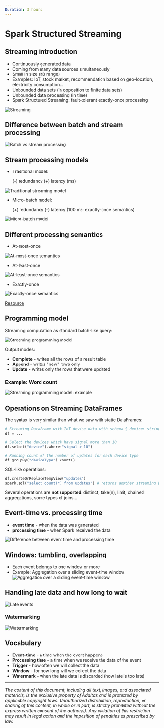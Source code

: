 ```yaml
---
Duration: 3 hours
---
```


# Spark Structured Streaming

## Streaming introduction

- Continuously generated data
- Coming from many data sources simultaneously
- Small in size (kB range)
- Examples: IoT, stock market, recommendation based on geo-location, electricity consumption...
- Unbounded data sets (in opposition to finite data sets)
- Unbounded data processing (in time)
- Spark Structured Streaming: fault-tolerant exactly-once processing

![Streaming](./image/streaming.PNG)

## Difference between batch and stream processing

![Batch vs stream processing](./image/batch_stream_processing.PNG)

## Stream processing models

- Traditional model:

  (-) redundancy
  (+) latency (ms)

![Traditional streaming model](./image/traditional_model.png)

- Micro-batch model:

  (+) redundancy
  (-) latency (100 ms: exactly-once semantics)

![Micro-batch model](./image/microbatch_model.png)

## Different processing semantics

- At-most-once

![At-most-once semantics](./image/at_most_once.png)

- At-least-once

![At-least-once semantics](./image/at_least_once.png)

- Exactly-once

![Exactly-once semantics](./image/exactly_once.png)

[Resource](https://www.splunk.com/en_us/blog/it/exactly-once-is-not-exactly-the-same.html)

## Programming model

Streaming computation as standard batch-like query:

![Streaming programming model](./image/programming_model.png)

Output modes:

- **Complete** - writes all the rows of a result table
- **Append** - writes "new" rows only
- **Update** - writes only the rows that were updated

### Example: Word count

![Streaming programming model: example](./image/example_word_count.png)

## Operations on Streaming DataFrames

The syntax is very similar than what we saw with static DataFrames:

```python
# Streaming DataFrame with IoT device data with schema { device: string, deviceType: string, signal: double, time: DateType}
df = ...

# Select the devices which have signal more than 10
df.select("device").where("signal > 10")

# Running count of the number of updates for each device type
df.groupBy("deviceType").count()
```

SQL-like operations:

```python
df.createOrReplaceTempView("updates")
spark.sql("select count(*) from updates") # returns another streaming DF
```

Several operations are **not supported**: distinct, take(n), limit, chained aggregations, some types of joins...

## Event-time vs. processing time

- **event time** - when the data was generated
- **processing time** - when Spark received the data

![Difference between event time and processing time](./image/event_processing_time.png)

## Windows: tumbling, overlapping

- Each event belongs to one window or more
- Example: Aggregation over a sliding event-time window
  ![Aggregation over a sliding event-time window](./image/sliding_window_aggregation.png)

## Handling late data and how long to wait

![Late events](./image/late_data.png)

### Watermarking

![Watermarking](./image/watermarking.png)

## Vocabulary

- **Event-time** - a time when the event happens
- **Processing time** - a time when we receive the data of the event
- **Trigger** - how often we will collect the data
- **Window** - for how long will we collect the data
- **Watermark** - when the late data is discarded (how late is too late)

---

*The content of this document, including all text, images, and associated materials, is the exclusive property of Adaltas and is protected by applicable copyright laws. Unauthorized distribution, reproduction, or sharing of this content, in whole or in part, is strictly prohibited without the express written consent of the author(s). Any violation of this restriction may result in legal action and the imposition of penalties as prescribed by law.*
